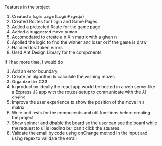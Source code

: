 Features in the project

1. Created a login page (LoginPage.js)
2. Created Routes for Login and Game Pages
3. Added a protected Route for the game page
4. Added a suggested move button
5. Accomodated to create a n X n matrix with a given n
6. Applied the logic to find the winner and loser or if the game is draw
7. Handled lost token errors
8. Used Ant Design Library for the components

If I had more time, I would do

1. Add an error boundary
2. Create an algorithm to calculate the winning moves
3. Organize the CSS
4. In production ideally the react app would be hosted in a web server like a Express JS app with the routes setup to communicate with the AI engine
5. Improve the user experience to show the position of the move in a matrix
6. Write unit tests for the components and util functions before creating the project
7. Show spinner and disable the board so the user can see the board while the request to ui is loading but can't click the squares.
8. Validate the email by code using onChange method in the Input and using regex to validate the email
